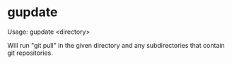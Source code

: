 # gupdate

Usage: gupdate \<directory\>

Will run "git pull" in the given directory and any subdirectories
that contain git repositories.

